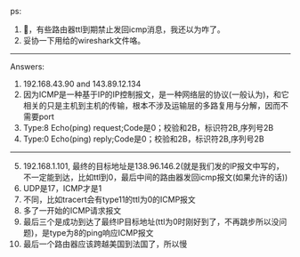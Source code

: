 ps:
1. 🤮，有些路由器ttl到期禁止发回icmp消息，我还以为咋了。
2. 妥协一下用给的wireshark文件咯。

---
Answers:
1. 192.168.43.90 and 143.89.12.134
2. 因为ICMP是一种基于IP的IP控制报文，是一种网络层的协议(一般认为)，和它相关的只是主机到主机的传输，根本不涉及运输层的多路复用与分解，因而不需要port
3. Type:8 Echo(ping) request;Code是0；校验和2B，标识符2B,序列号2B
4. Type:0 Echo(ping) reply;Code是0；校验和2B，标识符2B,序列号2B
---
5. 192.168.1.101, 最终的目标地址是138.96.146.2(就是我们发的IP报文中写的，不一定能到达，比如ttl到0，最后中间的路由器发回icmp报文(如果允许的话))
6. UDP是17，ICMP才是1
7. 不同，比如tracert会有type11的ttl为0的ICMP报文
8. 多了一开始的ICMP请求报文
9. 最后三个是成功到达了最终IP目标地址(ttl为0时刚好到了，不再跳步所以没问题)，是type为8的ping响应ICMP报文
10. 最后一个路由器应该跨越美国到法国了，所以慢